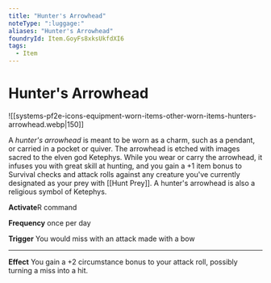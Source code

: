 ```yaml
---
title: "Hunter's Arrowhead"
noteType: ":luggage:"
aliases: "Hunter's Arrowhead"
foundryId: Item.GoyFs8xksUkfdXI6
tags:
  - Item
---
```


# Hunter's Arrowhead
![[systems-pf2e-icons-equipment-worn-items-other-worn-items-hunters-arrowhead.webp|150]]

A _hunter's arrowhead_ is meant to be worn as a charm, such as a pendant, or carried in a pocket or quiver. The arrowhead is etched with images sacred to the elven god Ketephys. While you wear or carry the arrowhead, it infuses you with great skill at hunting, and you gain a +1 item bonus to Survival checks and attack rolls against any creature you've currently designated as your prey with [[Hunt Prey]]. A hunter's arrowhead is also a religious symbol of Ketephys.

**Activate**R command

**Frequency** once per day

**Trigger** You would miss with an attack made with a bow

* * *

**Effect** You gain a +2 circumstance bonus to your attack roll, possibly turning a miss into a hit.
